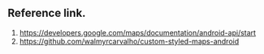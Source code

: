## Reference link.
1. https://developers.google.com/maps/documentation/android-api/start
2. https://github.com/walmyrcarvalho/custom-styled-maps-android


